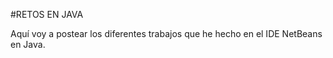 #RETOS EN JAVA

Aquí voy a postear los diferentes trabajos que he hecho en el IDE NetBeans en Java.
 
